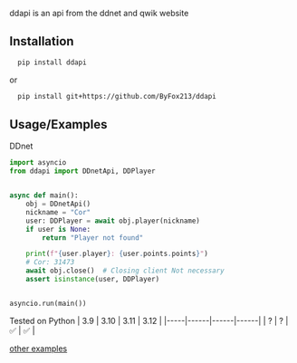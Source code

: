 ddapi is an api from the ddnet and qwik website

## Installation

```bash
  pip install ddapi
```

or

```bash
  pip install git+https://github.com/ByFox213/ddapi
```

## Usage/Examples

DDnet

```python
import asyncio
from ddapi import DDnetApi, DDPlayer


async def main():
    obj = DDnetApi()
    nickname = "Cor"
    user: DDPlayer = await obj.player(nickname)
    if user is None:
        return "Player not found"

    print(f"{user.player}: {user.points.points}")
    # Cor: 31473 
    await obj.close()  # Closing client Not necessary
    assert isinstance(user, DDPlayer)


asyncio.run(main())
```

Tested on Python
| 3.9 | 3.10 | 3.11 | 3.12 |
|-----|------|------|------|
| ? | ? | ✅ | ✅ |

[other examples](https://github.com/ByFox213/ddapi/tree/main/example)
